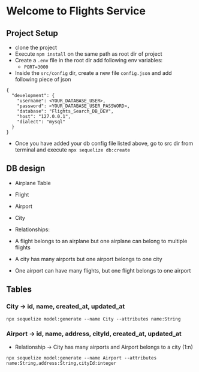 # Welcome to Flights Service

## Project Setup
- clone the project
- Execute `npm install` on the same path as root dir of project
- Create a `.env` file in the root dir add following env variables:
    - `PORT=3000`
- Inside the `src/config` dir, create a new file `config.json` and add following piece of json
```
{
  "development": {
    "username": <YOUR_DATABASE_USER>,
    "password": <YOUR_DATABASE_USER_PASSWORD>,
    "database": "Flights_Search_DB_DEV",
    "host": "127.0.0.1",
    "dialect": "mysql"
  }
}
```
- Once you have added your db config file listed above, go to src dir from terminal and execute `npx sequelize db:create`

## DB design
- Airplane Table
- Flight
- Airport
- City

- Relationships: 
- A flight belongs to an airplane but one airplane can belong to multiple flights
- A city has many airports but one airport belongs to one city
- One airport can have many flights, but one flight belongs to one airport

## Tables


### City -> id, name, created_at, updated_at
```
npx sequelize model:generate --name City --attributes name:String
```

### Airport -> id, name, address, cityId, created_at, updated_at
- Relationship -> City has many airports and Airport belongs to a city (1:n)
```
npx sequelize model:generate --name Airport --attributes name:String,address:String,cityId:integer
```